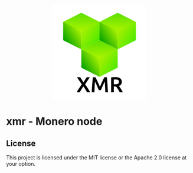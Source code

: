 <p align="center">
  <img src="doc/logo.png">
</p>

# xmr - Monero node

## License

This project is licensed under the MIT license or the Apache 2.0 license at
your option.
